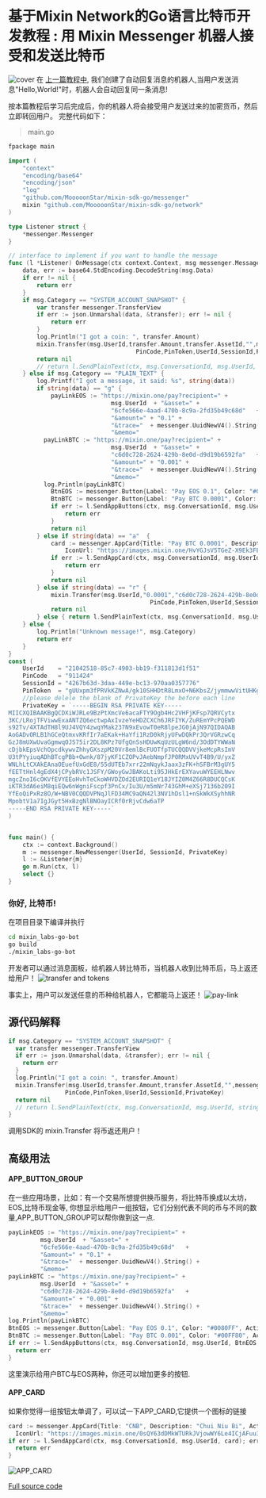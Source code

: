 # 基于Mixin Network的Go语言比特币开发教程 : 用 Mixin Messenger 机器人接受和发送比特币
![cover](https://github.com/wenewzhang/mixin_labs-go-bot/raw/master/Bitcoin_go.jpg)
在 [上一篇教程中](https://github.com/wenewzhang/mixin_labs-go-bot/blob/master/README-zhchs.md), 我们创建了自动回复消息的机器人,当用户发送消息"Hello,World!"时，机器人会自动回复同一条消息!

按本篇教程后学习后完成后，你的机器人将会接受用户发送过来的加密货币，然后立即转回用户。
完整代码如下：
> main.go

```go
fpackage main

import (
	"context"
	"encoding/base64"
	"encoding/json"
	"log"
	"github.com/MooooonStar/mixin-sdk-go/messenger"
	mixin "github.com/MooooonStar/mixin-sdk-go/network"
)

type Listener struct {
	*messenger.Messenger
}

// interface to implement if you want to handle the message
func (l *Listener) OnMessage(ctx context.Context, msg messenger.MessageView, userId string) error {
	data, err := base64.StdEncoding.DecodeString(msg.Data)
	if err != nil {
		return err
	}
	if msg.Category == "SYSTEM_ACCOUNT_SNAPSHOT" {
		var transfer messenger.TransferView
		if err := json.Unmarshal(data, &transfer); err != nil {
			return err
		}
		log.Println("I got a coin: ", transfer.Amount)
		mixin.Transfer(msg.UserId,transfer.Amount,transfer.AssetId,"",messenger.UuidNewV4().String(),
									PinCode,PinToken,UserId,SessionId,PrivateKey)
		return nil
		// return l.SendPlainText(ctx, msg.ConversationId, msg.UserId, string(data))
	} else if msg.Category == "PLAIN_TEXT" {
		log.Printf("I got a message, it said: %s", string(data))
		if string(data) == "g" {
			payLinkEOS := "https://mixin.one/pay?recipient=" +
							 msg.UserId  + "&asset=" +
							 "6cfe566e-4aad-470b-8c9a-2fd35b49c68d"   +
							 "&amount=" + "0.1" +
							 "&trace="  + messenger.UuidNewV4().String() +
							 "&memo="
		  payLinkBTC := "https://mixin.one/pay?recipient=" +
							 msg.UserId  + "&asset=" +
							 "c6d0c728-2624-429b-8e0d-d9d19b6592fa"   +
							 "&amount=" + "0.001" +
							 "&trace="  + messenger.UuidNewV4().String() +
							 "&memo="
		  log.Println(payLinkBTC)
			BtnEOS := messenger.Button{Label: "Pay EOS 0.1", Color: "#0080FF", Action: payLinkEOS}
			BtnBTC := messenger.Button{Label: "Pay BTC 0.0001", Color: "#00FF80", Action: payLinkBTC}
			if err := l.SendAppButtons(ctx, msg.ConversationId, msg.UserId, BtnEOS, BtnBTC); err != nil {
				return err
			}
			return nil
		} else if string(data) == "a"  {
			card := messenger.AppCard{Title: "Pay BTC 0.0001", Description: "topay", Action: "http://www.google.cn",
				IconUrl: "https://images.mixin.one/HvYGJsV5TGeZ-X9Ek3FEQohQZ3fE9LBEBGcOcn4c4BNHovP4fW4YB97Dg5LcXoQ1hUjMEgjbl1DPlKg1TW7kK6XP=s128"}
			if err := l.SendAppCard(ctx, msg.ConversationId, msg.UserId, card); err != nil {
				return err
			}
			return nil
		} else if string(data) == "r" {
			mixin.Transfer(msg.UserId,"0.0001","c6d0c728-2624-429b-8e0d-d9d19b6592fa","",messenger.UuidNewV4().String(),
										PinCode,PinToken,UserId,SessionId,PrivateKey)
			return nil
		} else { return l.SendPlainText(ctx, msg.ConversationId, msg.UserId, string(data)) }
	} else {
		log.Println("Unknown message!", msg.Category)
		return err
	}
}
const (
	UserId    = "21042518-85c7-4903-bb19-f311813d1f51"
	PinCode   = "911424"
	SessionId = "4267b63d-3daa-449e-bc13-970aa0357776"
	PinToken  = "gUUxpm3fPRVkKZNwA/gk10SHHDtR8LmxO+N6KbsZ/jymmwwVitUHKgLbk1NISdN8jBvsYJgF/5hbkxNnCJER5XAZ0Y35gsAxBOgcFN8otsV6F0FAm5TnWN8YYCqeFnXYJnqmI30IXJTAgMhliLj7iZsvyY/3htaHUUuN5pQ5F5s="
	//please delele the blank of PrivateKey the before each line
	PrivateKey = `-----BEGIN RSA PRIVATE KEY-----
MIICXQIBAAKBgQCDXiWJRLe9BzPtXmcVe6acaFTY9Ogb4Hc2VHFjKFsp7QRVCytx
3KC/LRojTFViwwExaANTZQ6ectwpAxIvzeYeHDZCXCh6JRFIYK/ZuREmYPcPQEWD
s92Tv/4XTAdTH8l9UJ4VQY4zwqYMak237N9xEvowT0eR8lpeJG0jAjN97QIDAQAB
AoGADvORLB1hGCeQtmxvKRfIr7aEKak+HaYfi1RzD0kRjyUFwDQkPrJQrVGRzwCq
GzJ8mUXwUvaGgmwqOJS75ir2DL8KPz7UfgQnSsHDUwKqUzULgW6nd/3OdDTYWWaN
cDjbkEpsVchOpcdkywvZhhyGXszpM20Vr8emlBcFUOTfpTUCQQDVVjkeMcpRsImV
U3tPYyiuqADhBTcgPBb+Ownk/87jyKF1CZOPvJAebNmpfJP0RMxUVvT4B9/U/yxZ
WNLhLtCXAkEAnaOEuefUxGdE8/55dUTEb7xrr22mNqykJaax3zFK+hSFBrM3gUY5
fEETtHnl4gEdX4jCPybRVc1JSFY/GWoyGwJBAKoLti95JHkErEXYavuWYEEHLNwv
mgcZnoI6cOKVfEVYEEoHvhTeCkoWHVDZOd2EURIQ1eY18JYIZ0M4Z66R8DUCQCsK
iKTR3dA6eiM8qiEQw6nWgniFscpf3PnCx/Iu3U/m5mNr743GhM+eXSj7136b209I
YfEoQiPxRz8O/W+NBV0CQQDVPNqJlFD34MC9aQN42l3NV1hDsl1+nSkWkXSyhhNR
MpobtV1a7IgJGyt5HxBzgNlBNOayICRf0rRjvCdw6aTP
-----END RSA PRIVATE KEY-----`
)


func main() {
	ctx := context.Background()
	m := messenger.NewMessenger(UserId, SessionId, PrivateKey)
	l := &Listener{m}
	go m.Run(ctx, l)
	select {}
}

```
### 你好, 比特币!
在项目目录下编译并执行
```bash
cd mixin_labs-go-bot
go build
./mixin_labs-go-bot
```

开发者可以通过消息面板，给机器人转比特币，当机器人收到比特币后，马上返还给用户！
![transfer and tokens](https://github.com/wenewzhang/mixin_network-nodejs-bot2/blob/master/transfer-any-tokens.jpg)

事实上，用户可以发送任意的币种给机器人，它都能马上返还！
![pay-link](https://github.com/wenewzhang/mixin_network-nodejs-bot2/blob/master/Pay_and_refund_quickly.jpg)

## 源代码解释
```go
if msg.Category == "SYSTEM_ACCOUNT_SNAPSHOT" {
  var transfer messenger.TransferView
  if err := json.Unmarshal(data, &transfer); err != nil {
    return err
  }
  log.Println("I got a coin: ", transfer.Amount)
  mixin.Transfer(msg.UserId,transfer.Amount,transfer.AssetId,"",messenger.UuidNewV4().String(),
                PinCode,PinToken,UserId,SessionId,PrivateKey)
  return nil
  // return l.SendPlainText(ctx, msg.ConversationId, msg.UserId, string(data))
}
```
调用SDK的 mixin.Transfer 将币返还用户！

## 高级用法
#### APP_BUTTON_GROUP
在一些应用场景，比如：有一个交易所想提供换币服务，将比特币换成以太坊，EOS,比特币现金等,
你想显示给用户一组按钮，它们分别代表不同的币与不同的数量,APP_BUTTON_GROUP可以帮你做到这一点.
```go
payLinkEOS := "https://mixin.one/pay?recipient=" +
         msg.UserId  + "&asset=" +
         "6cfe566e-4aad-470b-8c9a-2fd35b49c68d"   +
         "&amount=" + "0.1" +
         "&trace="  + messenger.UuidNewV4().String() +
         "&memo="
payLinkBTC := "https://mixin.one/pay?recipient=" +
         msg.UserId  + "&asset=" +
         "c6d0c728-2624-429b-8e0d-d9d19b6592fa"   +
         "&amount=" + "0.001" +
         "&trace="  + messenger.UuidNewV4().String() +
         "&memo="
log.Println(payLinkBTC)
BtnEOS := messenger.Button{Label: "Pay EOS 0.1", Color: "#0080FF", Action: payLinkEOS}
BtnBTC := messenger.Button{Label: "Pay BTC 0.001", Color: "#00FF80", Action: payLinkBTC}
if err := l.SendAppButtons(ctx, msg.ConversationId, msg.UserId, BtnEOS, BtnBTC); err != nil {
  return err
}
```
这里演示给用户BTC与EOS两种，你还可以增加更多的按钮.

#### APP_CARD
如果你觉得一组按钮太单调了，可以试一下APP_CARD,它提供一个图标的链接
```go
card := messenger.AppCard{Title: "CNB", Description: "Chui Niu Bi", Action: "http://www.google.cn",
  IconUrl: "https://images.mixin.one/0sQY63dDMkWTURkJVjowWY6Le4ICjAFuu3ANVyZA4uI3UdkbuOT5fjJUT82ArNYmZvVcxDXyNjxoOv0TAYbQTNKS=s128"}
if err := l.SendAppCard(ctx, msg.ConversationId, msg.UserId, card); err != nil {
  return err
}
```
![APP_CARD](https://github.com/wenewzhang/mixin_labs-go-bot/blob/master/app_card.jpg)

[Full source code](https://github.com/wenewzhang/mixin_labs-go-bot/blob/master/main.go)
